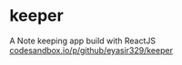 # keeper
A Note keeping app
build with ReactJS  
<a href="https://codesandbox.io/p/github/eyasir329/keeper/main?embed=1&file=%2Fpackage.json">codesandbox.io/p/github/eyasir329/keeper</a>
